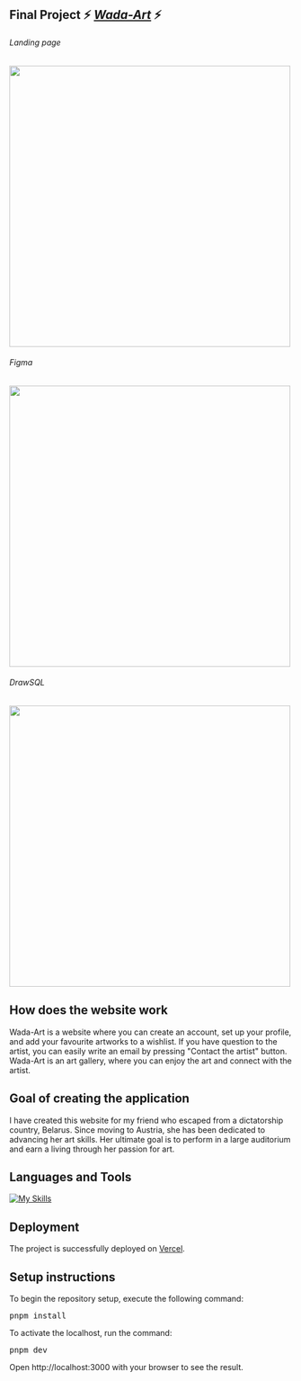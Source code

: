 ## Final Project ⚡ [<em>Wada-Art</em>](https://final-project-upleveled.vercel.app/) ⚡
<h6>Landing page</h6>

<img src= "https://github.com/AlenaRoshchyna/final_project_upleveled/assets/127998032/092215b8-f438-4960-89ad-478630242fd3" width="500"> 

<h6>Figma</h6>

<img src= "https://github.com/AlenaRoshchyna/final_project_upleveled/assets/127998032/875defad-2b40-42af-8428-8e10400c6773" width="500">

<h6>DrawSQL</h6>

<img src= "https://github.com/AlenaRoshchyna/final_project_upleveled/assets/127998032/e6a2ca0b-e0bf-42c0-86dd-418f5f494e55" width="500">

## How does the website work
Wada-Art is a website where you can create an account, set up your profile, and add your favourite artworks to a wishlist. If you have question to the artist, you can easily write an email by pressing "Contact the artist" button. Wada-Art is an art gallery, where you can enjoy the art and connect with the artist.

## Goal of creating the application
I have created this website for my friend who escaped from a dictatorship country, Belarus. Since moving to Austria, she has been dedicated to advancing her art skills. Her ultimate goal is to perform in a large auditorium and earn a living through her passion for art.

## Languages and Tools
[![My Skills](https://skillicons.dev/icons?i=nextjs,js,ts,postgres,sass,css,html,vscode,github,figma)](https://skillicons.dev)


## Deployment

The project is successfully deployed on [Vercel](https://final-project-upleveled.vercel.app/). 

## Setup instructions

To begin the repository setup, execute the following command:

<pre>pnpm install</pre>

To activate the localhost, run the command:

<pre>pnpm dev</pre>

Open http://localhost:3000 with your browser to see the result.
